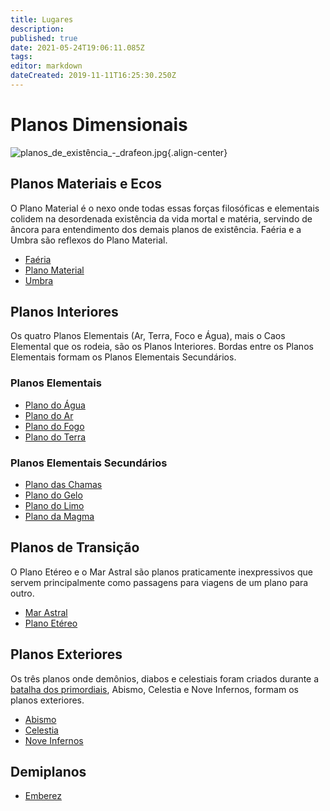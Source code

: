 ```yaml
---
title: Lugares
description: 
published: true
date: 2021-05-24T19:06:11.085Z
tags: 
editor: markdown
dateCreated: 2019-11-11T16:25:30.250Z
---
```


<!-- SUBTITLE: Visão geral sobre Lugares -->

# Planos Dimensionais

![planos_de_existência_-_drafeon.jpg](/uploads/planos_de_existência_-_drafeon.jpg){.align-center}

## Planos Materiais e Ecos
O Plano Material é o nexo onde todas essas forças filosóficas e elementais colidem na desordenada existência da vida mortal e matéria, servindo de âncora para entendimento dos demais planos de existência. Faéria e a Umbra são reflexos do Plano Material.

* [Faéria](/lugares/faeria#faeria)
* [Plano Material](/lugares/plano-material#plano-material)
* [Umbra](/lugares/umbra)

## Planos Interiores
Os quatro Planos Elementais (Ar, Terra, Foco e Água), mais o Caos Elemental que os rodeia, são os Planos Interiores. Bordas entre os Planos Elementais formam os Planos Elementais Secundários.

### Planos Elementais
* [Plano do Água](/lugares/plano-da-agua)
* [Plano do Ar](/lugares/plano-do-ar)
* [Plano do Fogo](/lugares/plano-do-fogo)
* [Plano do Terra](/lugares/plano-da-terra)

### Planos Elementais Secundários
* [Plano das Chamas](/lugares/plano-das-chamas)
* [Plano do Gelo](/lugares/plano-do-gelo)
* [Plano do Limo](/lugares/plano-do-limo)
* [Plano da Magma](/lugares/plano-da-magma)

## Planos de Transição
O Plano Etéreo e o Mar Astral são planos praticamente inexpressivos que
servem principalmente como passagens para viagens de um plano para outro.

* [Mar Astral](/lugares/mar-astral)
* [Plano Etéreo](/lugares/plano-etereo)

## Planos Exteriores
Os três planos onde demônios, diabos e celestiais foram criados durante a [batalha dos primordiais](/linha-do-tempo), Abismo, Celestia e Nove Infernos, formam os planos exteriores.

* [Abismo](/lugares/abismo)
* [Celestia](/lugares/celestia)
* [Nove Infernos](/lugares/nove-infernos)

## Demiplanos
* [Emberez](/lugares/emberez#emberez)
